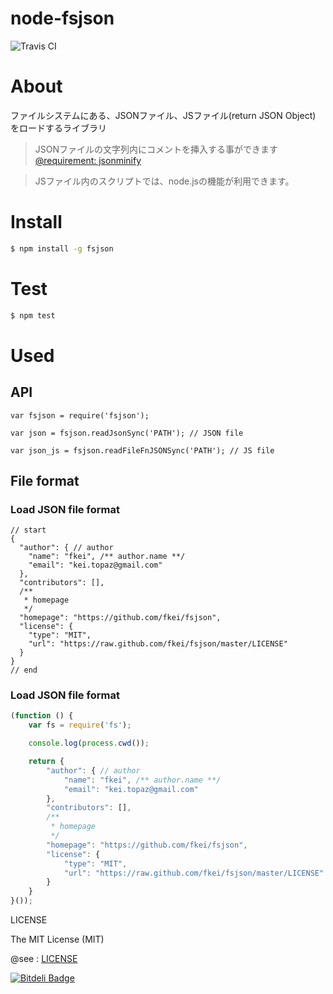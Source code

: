 node-fsjson
==============

![Travis CI](https://travis-ci.org/fkei/node-fsjson.png?branch=master)

# About

ファイルシステムにある、JSONファイル、JSファイル(return JSON Object) をロードするライブラリ

> JSONファイルの文字列内にコメントを挿入する事ができます
> [@requirement: jsonminify](https://github.com/fkei/JSON.minify)

> JSファイル内のスクリプトでは、node.jsの機能が利用できます。

# Install

```sh
$ npm install -g fsjson
```

# Test

```sh
$ npm test
```

# Used

## API

```
var fsjson = require('fsjson');

var json = fsjson.readJsonSync('PATH'); // JSON file

var json_js = fsjson.readFileFnJSONSync('PATH'); // JS file
```

## File format

### Load JSON file format

```
// start
{
  "author": { // author
    "name": "fkei", /** author.name **/
    "email": "kei.topaz@gmail.com"
  },
  "contributors": [],
  /**
   * homepage
   */
  "homepage": "https://github.com/fkei/fsjson",
  "license": {
    "type": "MIT",
    "url": "https://raw.github.com/fkei/fsjson/master/LICENSE"
  }
}
// end

```

### Load JSON file format

```javascript
(function () {
    var fs = require('fs');

    console.log(process.cwd());

    return {
        "author": { // author
            "name": "fkei", /** author.name **/
            "email": "kei.topaz@gmail.com"
        },
        "contributors": [],
        /**
         * homepage
         */
        "homepage": "https://github.com/fkei/fsjson",
        "license": {
            "type": "MIT",
            "url": "https://raw.github.com/fkei/fsjson/master/LICENSE"
        }
    }
}());

```


LICENSE

The MIT License (MIT)

@see : [LICENSE](https://raw.github.com/fkei/node-fsjson/master/LICENSE)


[![Bitdeli Badge](https://d2weczhvl823v0.cloudfront.net/fkei/node-fsjson/trend.png)](https://bitdeli.com/free "Bitdeli Badge")

